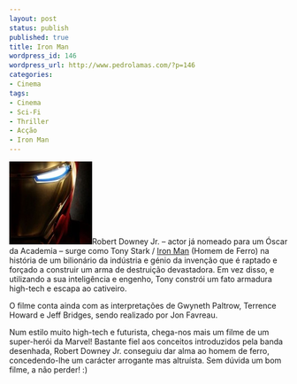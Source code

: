 ```yaml
---
layout: post
status: publish
published: true
title: Iron Man
wordpress_id: 146
wordpress_url: http://www.pedrolamas.com/?p=146
categories:
- Cinema
tags:
- Cinema
- Sci-Fi
- Thriller
- Acção
- Iron Man
---
```

[![Iron Man](wp-content/uploads/2008/05/iron_man-150x150.jpg "iron_man")](wp-content/uploads/2008/05/iron_man.jpg "Iron Man")Robert Downey Jr. – actor já nomeado para um Óscar da Academia – surge como Tony Stark / [Iron Man](http://www.imdb.com/title/tt0371746/) (Homem de Ferro) na história de um bilionário da indústria e génio da invenção que é raptado e forçado a construir um arma de destruição devastadora. Em vez disso, e utilizando a sua inteligência e engenho, Tony constrói um fato armadura high-tech e escapa ao cativeiro.

O filme conta ainda com as interpretações de Gwyneth Paltrow, Terrence Howard e Jeff Bridges, sendo realizado por Jon Favreau.

Num estilo muito high-tech e futurista, chega-nos mais um filme de um super-herói da Marvel! Bastante fiel aos conceitos introduzidos pela banda desenhada, Robert Downey Jr. conseguiu dar alma ao homem de ferro, concedendo-lhe um carácter arrogante mas altruísta. Sem dúvida um bom filme, a não perder! :)
